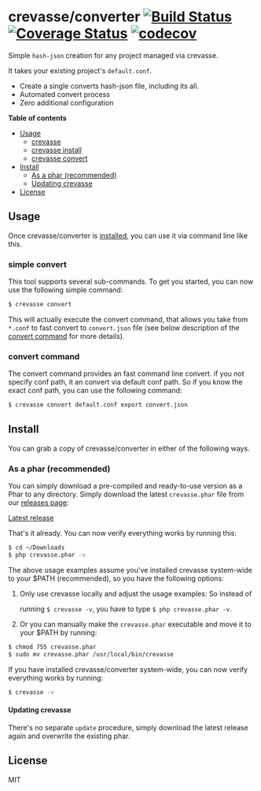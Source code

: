 # crevasse/converter [![Build Status](https://travis-ci.org/crevasse/converter.svg?branch=master)](https://travis-ci.org/crevasse/converter) [![Coverage Status](https://coveralls.io/repos/github/crevasse/converter/badge.svg?branch=master)](https://coveralls.io/github/crevasse/converter?branch=master) [![codecov](https://codecov.io/gh/crevasse/converter/branch/master/graph/badge.svg)](https://codecov.io/gh/crevasse/converter)
Simple `hash-json` creation for any project managed via crevasse.

It takes your existing project's `default.conf`.

* Create a single converts hash-json file, including its all.
* Automated convert process
* Zero additional configuration

**Table of contents**

* [Usage](#usage)
  * [crevasse](#crevasse)
  * [crevasse install](#install)
  * [crevasse convert](#simple-convert)
* [Install](#install)
  * [As a phar (recommended)](#as-a-phar-recommended)
  * [Updating crevasse](#updating-crevasse)
* [License](#license)

## Usage

Once crevasse/converter is [installed](#install), you can use it via command line like this.

###  simple convert

This tool supports several sub-commands. To get you started, you can now use the following simple command:

```bash
$ crevasse convert
```

This will actually execute the convert command, that allows you take from `*.conf` to fast convert to `convert.json` file
(see below description of the [convert command](#convert-convert) for more details).

### convert command

The convert command provides an fast command line convert. 
if you not specify conf path, it an convert via default conf path. 
So if you know the exact conf path, 
you can use the following command:

```bash
$ crevasse convert default.conf export convert.json
```
## Install

You can grab a copy of crevasse/converter in either of the following ways.

### As a phar (recommended)

You can simply download a pre-compiled and ready-to-use version as a Phar
to any directory.
Simply download the latest `crevasse.phar` file from our
[releases page](https://github.com/crevasse/converter/releases):

[Latest release](https://github.com/crevasse/converter/releases/latest)

That's it already. You can now verify everything works by running this:

```bash
$ cd ~/Downloads
$ php crevasse.phar -v
```

The above usage examples assume you've installed crevasse system-wide to your $PATH (recommended),
so you have the following options:

1.  Only use crevasse locally and adjust the usage examples: So instead of

    running `$ crevasse -v`, you have to type `$ php crevasse.phar -v`.


3.  Or you can manually make the `crevasse.phar` executable and move it to your $PATH by running:

   ```bash
   $ chmod 755 crevasse.phar
   $ sudo mv crevasse.phar /usr/local/bin/crevasse
   ```
 
If you have installed crevasse/converter system-wide, you can now verify everything works by running:

```bash
$ crevasse -v
```

#### Updating crevasse

There's no separate `update` procedure, simply download the latest release again
and overwrite the existing phar.

## License

MIT
